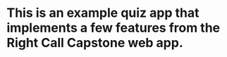 # This is an example quiz app that implements a few features from the Right Call Capstone web app. 

